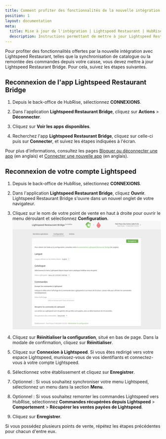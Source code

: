 ```yaml
---
title: Comment profiter des fonctionnalités de la nouvelle intégration Lightspeed Restaurant ?
position: 1
layout: documentation
meta:
  title: Mise à jour de l'intégration | Lightspeed Restaurant | HubRise
  description: Instructions permettant de mettre à jour Lightspeed Restaurant Bridge, afin de profiter des fonctionnalités offertes par la nouvelle intégration avec Lightspeed Restaurant.
---
```


Pour profiter des fonctionnalités offertes par la nouvelle intégration avec Lightspeed Restaurant, telles que la synchronisation de catalogue ou la remontée des commandes depuis votre caisse, vous devez mettre à jour Lightspeed Restaurant Bridge. Pour cela, suivez les étapes suivantes.

## Reconnexion de l'app Lightspeed Restaurant Bridge

1. Depuis le back-office de HubRise, sélectionnez **CONNEXIONS**.

1. Dans l'application **Lightspeed Restaurant Bridge**, cliquez sur **Actions** > **Déconnecter**.

1. Cliquez sur **Voir les apps disponibles**.

1. Recherchez l'app **Lightspeed Restaurant Bridge**, cliquez sur celle-ci puis sur **Connecter**, et suivez les étapes indiquées à l'écran.

Pour plus d'informations, consultez les pages [Bloquer ou déconnecter une app](/docs/connections/#block-or-disconnect-app) (en anglais) et [Connecter une nouvelle app](/docs/connections/#connect-a-new-app) (en anglais).

## Reconnexion de votre compte Lightspeed

1. Depuis le back-office de HubRise, sélectionnez **CONNEXIONS**.

1. Dans l'application **Lightspeed Restaurant Bridge**, cliquez **Ouvrir**. Lightspeed Restaurant Bridge s'ouvre dans un nouvel onglet de votre navigateur.

1. Cliquez sur le nom de votre point de vente en haut à droite pour ouvrir le menu déroulant et sélectionnez **Configuration**.
   ![Mettre à jour Lightspeed Restaurant Bridge - Page de configuration](../../images/014-fr-configuration-page.png)

1. Cliquez sur **Réinitialiser la configuration**, situé en bas de page. Dans la modale de confirmation, cliquez sur **Réinitialiser**.

1. Cliquez sur **Connexion à Lightspeed**. Si vous êtes redirigé vers votre espace Lightspeed, munissez-vous de vos identifiants et connectez-vous à votre compte Lightspeed.

1. Sélectionnez votre établissement et cliquez sur **Enregistrer**.

1. Optionnel : Si vous souhaitez synchroniser votre menu Lightspeed, sélectionnez un menu dans la section **Menu**.

1. Optionnel : Si vous souhaitez remonter les commandes Lightspeed vers HubRise, sélectionnez **Commandes récupérées depuis Lightspeed** > **Comportement** > **Récupérer les ventes payées de Lightspeed**.

1. Cliquez sur **Enregistrer**.

Si vous possédez plusieurs points de vente, répétez les étapes précédentes pour chacun d'entre eux.
